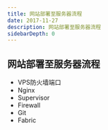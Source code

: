```yaml
---
title: 网站部署至服务器流程
date: 2017-11-27
description: 网站部署至服务器流程
sidebarDepth: 0
---
```


## 网站部署至服务器流程

- VPS防火墙端口
- Nginx
- Supervisor
- Firewall
- Git
- Fabric
